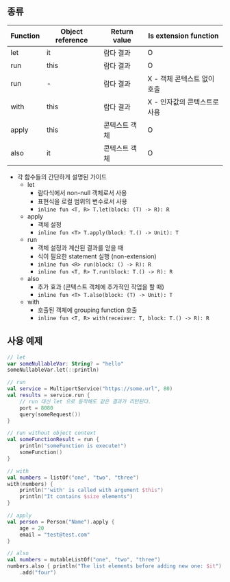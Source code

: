 ## 종류

| Function | Object reference | Return value | Is extension function |
| ---- | ---- | ---- | ---- |
| let | it | 람다 결과 | O |
| run | this | 람다 결과 | O |
| run | - | 람다 결과 | X - 객체 콘텍스트 없이 호출 |
| with | this | 람다 결과 | X - 인자값의 콘텍스트로 사용 |
| apply | this | 콘텍스트 객체 | O |
| also | it | 콘텍스트 객체 | O |

* 각 함수들의 간단하게 설명된 가이드
    * let
        * 람다식에서 non-null 객체로서 사용
        * 표현식을 로컬 범위의 변수로서 사용
        * `inline fun <T, R> T.let(block: (T) -> R): R`
    * apply
        * 객체 설정
        * `inline fun <T> T.apply(block: T.() -> Unit): T`
    * run
        * 객체 설정과 계산된 결과를 얻을 때
        * 식이 필요한 statement 실행 (non-extension)
        * `inline fun <R> run(block: () -> R): R`
        * `inline fun <T, R> T.run(block: T.() -> R): R`
    * also
        * 추가 효과 (콘텍스트 객체에 추가적인 작업을 할 때)
        * `inline fun <T> T.also(block: (T) -> Unit): T`
    * with
        * 호출된 객체에 grouping function 호출
        * `inline fun <T, R> with(receiver: T, block: T.() -> R): R`

## 사용 예제

```kotlin
// let
var someNullableVar: String? = "hello"
someNullableVar.let(::println)

// run
val service = MultiportService("https://some.url", 80)
val results = service.run {
    // run 대신 let 으로 동작해도 같은 결과가 리턴된다.
    port = 8080
    query(someRequest())
}

// run without object context
val someFunctionResult = run {
    println("someFunction is execute!")
    someFunction()
}

// with
val numbers = listOf("one", "two", "three")
with(numbers) {
    println("'with' is called with argument $this")
    println("It contains $size elements")
}

// apply
val person = Person("Name").apply {
    age = 20
    email = "test@test.com"
}

// also
val numbers = mutableListOf("one", "two", "three")
numbers.also { println("The list elements before adding new one: $it") }
    .add("four")
```
